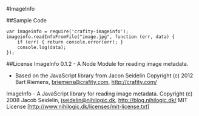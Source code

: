 #ImageInfo

##Sample Code

	var imageinfo = require('crafity-imageinfo');
	imageinfo.readInfoFromFile("image.jpg", function (err, data) {
		if (err) { return console.error(err); }
		console.log(data);
	});

##License
ImageInfo 0.1.2 - A Node Module for reading image metadata.
- Based on the JavaScript library from Jacon Seidelin
Copyright (c) 2012 Bart Riemens, briemens@crafity.com, http://crafity.com/

ImageInfo - A JavaScript library for reading image metadata.
Copyright (c) 2008 Jacob Seidelin, jseidelin@nihilogic.dk, http://blog.nihilogic.dk/
MIT License [http://www.nihilogic.dk/licenses/mit-license.txt]
